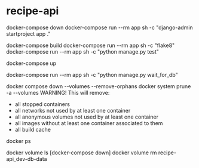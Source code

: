 # recipe-api

docker-compose down
docker-compose run --rm app sh -c "django-admin startproject app ."

docker-compose build
docker-compose run --rm app sh -c "flake8"
docker-compose run --rm app sh -c "python manage.py test"

docker-compose up


docker-compose run --rm app sh -c "python manage.py wait_for_db"


docker compose down --volumes --remove-orphans
docker system prune -a --volumes
WARNING! This will remove:
  - all stopped containers
  - all networks not used by at least one container
  - all anonymous volumes not used by at least one container
  - all images without at least one container associated to them
  - all build cache

docker ps


docker volume ls
[docker-compose down]
docker volume rm recipe-api_dev-db-data